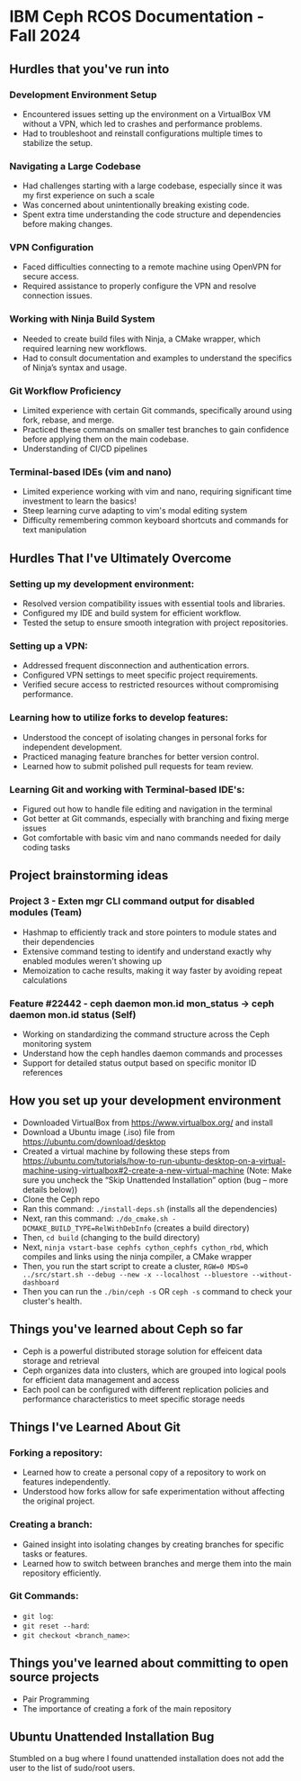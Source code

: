 # IBM Ceph RCOS Documentation - Fall 2024

## Hurdles that you've run into
### Development Environment Setup
- Encountered issues setting up the environment on a VirtualBox VM without a VPN, which led to crashes and performance problems.
- Had to troubleshoot and reinstall configurations multiple times to stabilize the setup.

### Navigating a Large Codebase
- Had challenges starting with a large codebase, especially since it was my first experience on such a scale
- Was concerned about unintentionally breaking existing code.
- Spent extra time understanding the code structure and dependencies before making changes.

### VPN Configuration
- Faced difficulties connecting to a remote machine using OpenVPN for secure access.
- Required assistance to properly configure the VPN and resolve connection issues.

### Working with Ninja Build System
- Needed to create build files with Ninja, a CMake wrapper, which required learning new workflows.
- Had to consult documentation and examples to understand the specifics of Ninja’s syntax and usage.

### Git Workflow Proficiency
- Limited experience with certain Git commands, specifically around using fork, rebase, and merge.
- Practiced these commands on smaller test branches to gain confidence before applying them on the main codebase.
- Understanding of CI/CD pipelines

### Terminal-based IDEs (vim and nano)
- Limited experience working with vim and nano, requiring significant time investment to learn the basics!
- Steep learning curve adapting to vim's modal editing system
- Difficulty remembering common keyboard shortcuts and commands for text manipulation


## Hurdles That I've Ultimately Overcome  
 ### Setting up my development environment:  
   - Resolved version compatibility issues with essential tools and libraries.  
   - Configured my IDE and build system for efficient workflow.  
   - Tested the setup to ensure smooth integration with project repositories.  

 ### Setting up a VPN:  
   - Addressed frequent disconnection and authentication errors.  
   - Configured VPN settings to meet specific project requirements.  
   - Verified secure access to restricted resources without compromising performance.  

 ### Learning how to utilize forks to develop features:  
   - Understood the concept of isolating changes in personal forks for independent development.  
   - Practiced managing feature branches for better version control.  
   - Learned how to submit polished pull requests for team review.

 ### Learning Git and working with Terminal-based IDE's:  
   - Figured out how to handle file editing and navigation in the terminal
   - Got better at Git commands, especially with branching and fixing merge issues
   - Got comfortable with basic vim and nano commands needed for daily coding tasks


## Project brainstorming ideas
### Project 3 - Exten mgr CLI command output for disabled modules (Team)
- Hashmap to efficiently track and store pointers to module states and their dependencies
- Extensive command testing to identify and understand exactly why enabled modules weren't showing up
- Memoization to cache results, making it way faster by avoiding repeat calculations

### Feature #22442 - ceph daemon mon.id mon_status -> ceph daemon mon.id status (Self)
 - Working on standardizing the command structure across the Ceph monitoring system
 - Understand how the ceph handles daemon commands and processes
 - Support for detailed status output based on specific monitor ID references


## How you set up your development environment
 - Downloaded VirtualBox from https://www.virtualbox.org/ and install
 - Download a Ubuntu image (.iso) file from https://ubuntu.com/download/desktop 
 - Created a virtual machine by following these steps from https://ubuntu.com/tutorials/how-to-run-ubuntu-desktop-on-a-virtual-machine-using-virtualbox#2-create-a-new-virtual-machine (Note: Make sure you uncheck the “Skip Unattended Installation” option (bug – more details below))
 - Clone the Ceph repo
 - Ran this command: `./install-deps.sh` (installs all the dependencies)
 - Next, ran this command: `./do_cmake.sh -DCMAKE_BUILD_TYPE=RelWithDebInfo` (creates a build directory)
 - Then, `cd build` (changing to the build directory)
 - Next, `ninja vstart-base cephfs cython_cephfs cython_rbd`, which compiles and links using the ninja compiler, a CMake wrapper
 - Then, you run the start script to create a cluster, `RGW=0 MDS=0 ../src/start.sh --debug --new -x --localhost --bluestore --without-dashboard`
 - Then you can run the `./bin/ceph -s` OR `ceph -s` command to check your cluster's health.


## Things you've learned about Ceph so far
- Ceph is a powerful distributed storage solution for effeicent data storage and retrieval
- Ceph organizes data into clusters, which are grouped into logical pools for efficient data management and access
- Each pool can be configured with different replication policies and performance characteristics to meet specific storage needs

## Things I've Learned About Git  
 ### Forking a repository:  
   - Learned how to create a personal copy of a repository to work on features independently.  
   - Understood how forks allow for safe experimentation without affecting the original project.  

 ### Creating a branch:  
   - Gained insight into isolating changes by creating branches for specific tasks or features.  
   - Learned how to switch between branches and merge them into the main repository efficiently.
         
 ### Git Commands:  
   - `git log`:
   - `git reset --hard`:
   - `git checkout <branch_name>`:
     
## Things you've learned about committing to open source projects
- Pair Programming
- The importance of creating a fork of the main repository


## Ubuntu Unattended Installation Bug
Stumbled on a bug where I found unattended installation does not add the user to the list of sudo/root users. 
